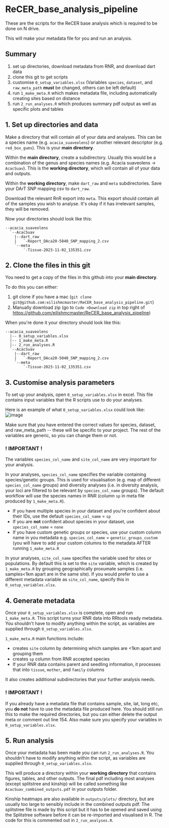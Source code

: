 # ReCER_base_analysis_pipeline
These are the scripts for the ReCER base analysis which is required to be done on N drive. 

This will make your metadata file for you and run an analysis. 

## Summary 
1. set up directories, download metadata from RNR, and download dart data
2. clone this git to get scripts
3. customise `0_setup_variables.xlsx` (Variables `species`, `dataset`, and `raw_meta_path` **must** be changed, others can be left default)
4. run `1_make_meta.R` which makes metadata file, including automatically creating sites based on distance
5. run `2_run_analyses.R` which produces summary pdf output as well as specific plots and tables


## 1. Set up directories and data

Make a directory that will contain all of your data and analyses. This can be a species name (e.g. `acacia_suaveolens`) or another relevant descriptor (e.g. `red_box_gums`). This is your **main directory**.

Within the **main directory**, create a subdirectory. Usually this would be a combination of the genus and species names (e.g. Acacia suaveolens -> `AcacSuav`). This is the **working directory**, which will contain all of your data and outputs. 

Within the **working directory**, make `dart_raw` and `meta` subdirectories. Save your DArT SNP mapping csv to `dart_raw`. 

Download the relevant RnR export into `meta`. This export should contain all of the samples you wish to analyse. It's okay if it has irrelevant samples, they will be removed. 

Now your directories should look like this:
```
--acacia_suaveolens
  `--AcacSuav
    |--dart_raw
    |   `-Report_DAca20-5040_SNP_mapping_2.csv
    `--meta
        `-Tissue-2023-11-02_135351.csv
```

## 2. Clone the files in this git
You need to get a copy of the files in this github into your **main directory**.

To do this you can either:

1. git clone if you have a mac (`git clone git@github.com:eilishmcmaster/ReCER_base_analysis_pipeline.git`)
2. Manually download zip (go to `Code >Download zip` in top right of https://github.com/eilishmcmaster/ReCER_base_analysis_pipeline)

When you're done it your directory should look like this:

```
--acacia_suaveolens
  |-- 0_setup_variables.xlsx
  |-- 1_make_meta.R
  |-- 2_run_analyses.R
  `--AcacSuav
    |--dart_raw
    |   `-Report_DAca20-5040_SNP_mapping_2.csv
    `--meta
        `-Tissue-2023-11-02_135351.csv
```

## 3. Customise analysis parameters
To set up your analysis, open `0_setup_variables.xlsx` in excel. This file contains input variables that the R scripts use to do your analyses. 

Here is an example of what `0_setup_variables.xlsx` could look like:
![image](https://github.com/eilishmcmaster/ReCER_base_analysis_pipeline/assets/67452867/cbf3dde2-6b50-417b-9f86-630e67f7b3e2)


Make sure that you have entered the correct values for species, dataset, and raw_meta_path -- these will be specific to your project. The rest of the variables are generic, so you can change them or not. 

### ! IMPORTANT !
The variables `species_col_name` and `site_col_name` are very important for your analysis. 

In your analyses, `species_col_name` specifies the variable containing species/genetic groups. This is used for visualisation (e.g. map of different `species_col_name` groups) and diversity analyses (i.e. in diversity analysis, your loci are filtered to be relevant by `species_col_name` groups). The default workflow will use the species names in RNR (column `sp` in meta file produced by `1_make_meta.R`).
* If you have multiple species in your dataset and you're confident about their IDs, use the default `species_col_name` = `sp`
* If you are **not** confident about species in your dataset, use `species_col_name` = `none`
* If you have custom genetic groups or species, use your custom column name in you metadata e.g. `species_col_name` = `genetic_groups_custom` (you will have to add your custom columns to the metadata AFTER running `1_make_meta.R`

In your analyses, `site_col_name` specifies the variable used for sites or populations. By default this is set to the `site` variable, which is created by `1_make_meta.R` by grouping geographically proxumate samples (i.e. samples<1km apart are in the same site). If you would prefer to use a different metadata variable as `site_col_name`, specify this in `0_setup_variables.xlsx`.


## 4. Generate metadata
Once your `0_setup_variables.xlsx` is complete, open and run `1_make_meta.R`. This script turns your RNR data into RRtools ready metadata. You shouldn't have to modify anything within the script, as variables are supplied through `0_setup_variables.xlsx`. 

`1_make_meta.R` main functions include:
* creates `site` column by determining which samples are <1km apart and grouping them
* creates `sp` column from RNR accepted species 
* If your RNR data contains parent and seedling information, it processes that into `tissue`, `mother`, and `family` columns

It also creates additional subdirectories that your further analysis needs. 

### ! IMPORTANT !
If you already have a metadata file that contains sample, site, lat, long etc, you **do not** have to use the metadata file produced here. You should still run this to make the required directories, but you can either delete the output meta or comment out line 154. Also make sure you specify your variables in `0_setup_variables.xlsx`.


## 5. Run analysis
Once your metadata has been made you can run `2_run_analyses.R`. You shouldn't have to modify anything within the script, as variables are supplied through `0_setup_variables.xlsx`.

This will produce a directory within your **working directory** that contains figures, tables, and other outputs. The final pdf including most analyses (except splitstree and kinship) will be called something like `AcacSuav_combined_outputs.pdf` in your outputs folder. 

Kinship heatmaps are also available in `outputs/plots/` directory, but are usually too large to sensibly include in the combined outputs pdf. The splitstree file is made by this script but it has to be opened and saved using the Splitstree software before it can be re-imported and visualised in R. The code for this is commented out in `2_run_analyses.R`. 



